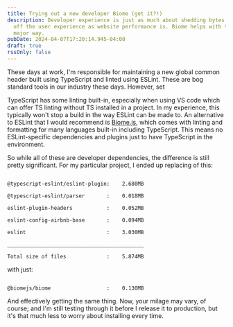 ```yaml
---
title: Trying out a new developer Biome (get it?!)
description: Developer experience is just as much about shedding bytes and time
  off the user experience as website performance is. Biome helps with that in a
  major way.
pubDate: 2024-04-07T17:20:14.945-04:00
draft: true
rssOnly: false
---
```

These days at work, I'm responsible for maintaining a new global common header built using TypeScript and linted using ESLint. These are bog standard tools in our industry these days. However, set

TypeScript has some linting built-in, especially when using VS code which can offer TS linting without TS installed in a project. In my experience, this typically won't stop a build in the way ESLint can be made to. An alternative to ESLint that I would recommend is [Biome.js](https://www.biomejs.dev), which comes with linting and formatting for many languages built-in including TypeScript. This means no ESLint-specific dependencies and plugins just to have TypeScript in the environment.

So while all of these are developer dependencies, the difference is still pretty significant. For my particular project, I ended up replacing of this:

```

@typescript-eslint/eslint-plugin:    2.680MB

@typescript-eslint/parser       :    0.018MB

eslint-plugin-headers           :    0.052MB

eslint-config-airbnb-base       :    0.094MB

eslint                          :    3.030MB

____________________________________________

Total size of files             :    5.874MB

```

with just:

```

@biomejs/biome                  :    0.130MB

```

And effectively getting the same thing. Now, your milage may vary, of course; and I'm still testing through it before I release it to production, but it's that much less to worry about installing every time.
